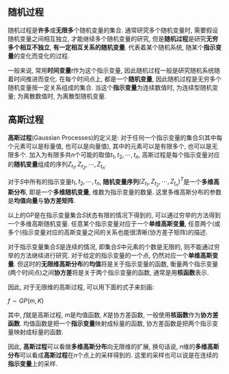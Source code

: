 ## 随机过程

随机过程是**许多**或**无限多**个随机变量的集合. 通常研究多个随机变量时, 需要假设随机变量之间相互独立, 才能继续多个随机变量的研究, 但是**随机过程**是研究**无穷多个相互不独立**, **有一定相互关系的随机变量**. 代表着某个随机系统, 随某个**指示变量**的变化而变化的过程.

一般来说, 常用**时间变量**$t$作为这个指示变量, 因此随机过程一般是研究随机系统随着时间推进而变化. 在每个时间点上, 都是一个**随机变量**, 因此随机过程是无穷多个随机变量按一定关系组成的集合. 当这个**指示变量**为连续数值时, 为连续型随机变量; 为离散数值时, 为离散型随机变量.

## 高斯过程

**高斯过程**(Gaussian Processes)的定义是: 对于任何一个指示变量的集合$S$(其中每个元素可以是标量值, 也可以是向量值), 其中的元素可以是有限多个, 也可以是无限多个. 加入为有限多共$n$个可能的取值$t_1,t_2,\cdots,t_n$, 高斯过程是每个指示变量对应的**随机变量**组成的序列$Z_{t_1},Z_{t_2},\cdots,Z_{t_n}$.

对于$S$中所有的指示变量$t_1,t_2,\cdots,t_n$, **随机变量序列**$(Z_{t_1},Z_{t_2},\cdots,Z_{t_n})^T$是一个**多维高斯分布**, 即是一个**多维随机变量**, 维数为指示变量的数量. 这里多维高斯分布的参数是**均值向量**与**协方差矩阵**.

以上的GP是在指示变量集合$S​$状态有限的情况下得到的, 可以通过穷举的方法得到一个多维高斯随机变量. 任意某个指示变量对应于一个**单维高斯变量**, 任意两个(或多个)指示变量对应的高斯变量之间的关系也能很清晰(协方差子矩阵)的描述.

对于指示变量集合$S$是连续的情况, 即集合$S$中元素的个数是无限的, 则不能通过穷举的方法继续进行研究. 对于给定的指示变量的一个点, 仍然对应一个**单维高斯变量**. 但这时的**无限维高斯分布**的**均值**将是关于指示变量的函数, 衡量两个指示变量(两个时间点)之间**协方差**将是关于两个指示变量的函数, 通常是用**核函数**表示.

因此, 对于无限维的高斯过程, 可以用下面的式子来刻画:

$f\sim{GP(m,K)}$

其中, $f$就是高斯过程, $m$是均值函数, $K$是协方差函数, 一般使用**核函数**作为**协方差函数**. 均值函数是把一个**指示变量**映射成标量的函数, 协方差函数是把两个指示变量映射成标量的函数.

因此, **高斯过程**可以看做**多维高斯分布**向无限维的扩展, 换句话说, $n$维的**多维高斯分布**可以看成**高斯过程**在$n​$个点上的采样得到的. 这里的采样也可以说是在连续的**指示变量**上的采样.